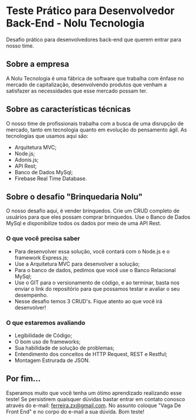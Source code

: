 # Teste Prático para Desenvolvedor Back-End - Nolu Tecnologia

Desafio prático para desenvolvedores back-end que querem entrar para nosso time.

## Sobre a empresa

A Nolu Tecnologia é uma fábrica de software que trabalha com ênfase no mercado de capitalização, desenvolvendo produtos que venham a satisfazer as necessidades que esse mercado possam ter. 

## Sobre as características técnicas

O nosso time de profissionais trabalha com a busca de uma disrupção de mercado, tanto em tecnologia quanto em evolução do pensamento ágil. As tecnologias que usamos aqui são:

- Arquitetura MVC;
- Node.js;
- Adonis.js;
- API Rest;
- Banco de Dados MySql;
- Firebase Real Time Database.

## Sobre o desafio "Brinquedaria Nolu"

O nosso desafio aqui, é vender brinquedos. Crie um CRUD completo de usuários para que eles possam comprar brinquedos. Use o Banco de Dados MySql e disponibilize todos os dados por meio de uma API Rest.

### O que você precisa saber

- Para desenvolver essa solução, você contará com o Node.js e o framework Express.js;
- Use a Arquitetura MVC para desenvolver a solução;
- Para o banco de dados, pedimos que você use o Banco Relacional MySql;
- Use o GIT para o versionamento de código, e ao terminar, basta nos enviar o link do repositório para que possamos testar e avaliar o seu desempenho.
- Nesse desafio temos 3 CRUD's. Fique atento ao que você irá desenvolver!

### O que estaremos avaliando

- Legibilidade de Código;
- O bom uso de frameworks;
- Sua habilidade de solução de problemas;
- Entendimento dos conceitos de HTTP Request, REST e Restful;
- Montagem Estrurada de JSON.

## Por fim...

Esperamos muito que você tenha um ótimo aprendizado realizando esse teste! Se persistirem quaisquer dúvidas bastar entrar em contato conosco através do e-mail: ferreira.zx@gmail.com. No assunto coloque "Vaga De Front End" e no corpo do e-mail a sua dúvida. Bom teste!



